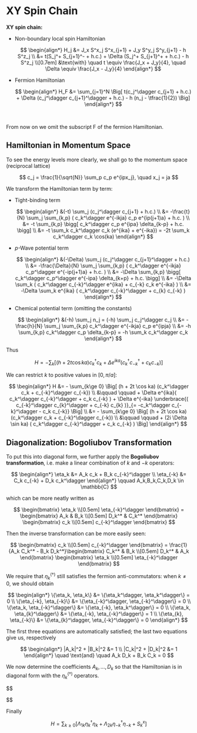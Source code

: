 # XY Spin Chain

<div class="result">

**XY spin chain:**

- Non-boundary local spin Hamiltonian
    
    $$
    \begin{align*}
        H_j &= J_x S^x_j S^x_{j+1} + J_y S^y_j S^y_{j+1} - h S^z_j \\
        &= t(S_j^+ S_{j+1}^- + h.c.)
        + \Delta (S_j^+ S_{j+1}^+ + h.c.) - h S^z_j
        \\[0.7em] &\text{with} \quad
        t \equiv \frac{J_x + J_y}{4}, \quad
        \Delta \equiv \frac{J_x - J_y}{4}
    \end{align*}
    $$

- Fermion Hamiltonian
    
    $$
    \begin{align*}
        H_F &= \sum_{j=1}^N \Big[
            t(c_j^\dagger c_{j+1} + h.c.)
            + \Delta (c_j^\dagger c_{j+1}^\dagger + h.c.) 
            - h (n_j - \tfrac{1}{2})
        \Big]
    \end{align*}
    $$

</div><br>

From now on we omit the subscript F of the fermion Hamiltonian.

## Hamiltonian in Momentum Space

To see the energy levels more clearly, we shall go to the momentum space (reciprocal lattice)

$$
c_j = \frac{1}{\sqrt{N}} \sum_p c_p e^{ipx_j}, \quad
x_j = ja
$$

We transform the Hamiltonian term by term:

- Tight-binding term

    $$
    \begin{align*}
        &(-t) \sum_j (c_j^\dagger c_{j+1} + h.c.)
        \\
        &= -\frac{t}{N} \sum_j 
        \sum_{k,p} (
            c_k^\dagger e^{-ikja} c_p e^{ip(j+1)a}
            + h.c.
        )
        \\
        &= -t \sum_{k,p} \bigg[
            c_k^\dagger c_p e^{ipa} \delta_{k-p}
            + h.c.
        \bigg]
        \\
        &= -t \sum_k c_k^\dagger c_k
        (e^{ika} + e^{-ika})
        = -2t \sum_k c_k^\dagger c_k \cos(ka)
    \end{align*}
    $$

- $p$-Wave potential term

    $$
    \begin{align*}
        &(-\Delta) \sum_j (c_j^\dagger c_{j+1}^\dagger + h.c.) 
        \\
        &= -\frac{\Delta}{N} \sum_j 
        \sum_{k,p} (
            c_k^\dagger e^{-ikja} c_p^\dagger e^{-ip(j+1)a}
            + h.c.
        )
        \\
        &= -\Delta \sum_{k,p} \bigg[
            c_k^\dagger c_p^\dagger e^{-ipa} \delta_{k+p}
            + h.c.
        \bigg]
        \\
        &= -\Delta \sum_k (
            c_k^\dagger c_{-k}^\dagger e^{ika}
            + c_{-k} c_k e^{-ika}
        )
        \\
        &= -\Delta \sum_k e^{ika} (
            c_k^\dagger c_{-k}^\dagger + c_{k} c_{-k} 
        )
    \end{align*}
    $$

- Chemical potential term (omitting the constants)

    $$
    \begin{align*}
        &(-h) \sum_j n_j
        = (-h) \sum_j c_j^\dagger c_j
        \\
        &= -\frac{h}{N} \sum_j \sum_{k,p}
        c_k^\dagger e^{-ikja} c_p e^{ipja}
        \\
        &= -h \sum_{k,p} c_k^\dagger c_p \delta_{k-p}
        = -h \sum_k c_k^\dagger c_k 
    \end{align*}
    $$

Thus

$$
H = - \sum_k \left[
    (h + 2t \cos ka) c_k^\dagger c_k
    + \Delta e^{ika}(
        c_k^\dagger c_{-k}^\dagger + c_k c_{-k}
    )
\right]
$$

We can restrict $k$ to positive values in $[0, \pi/a]$: 

$$
\begin{align*}
    H &= - \sum_{k\ge 0} \Big[
        (h + 2t \cos ka) (c_k^\dagger c_k + c_{-k}^\dagger c_{-k})
        \\ &\qquad \qquad
        + \Delta e^{ika}(
            c_k^\dagger c_{-k}^\dagger + c_k c_{-k}
        ) + \Delta e^{-ika} \underbrace{(
            c_{-k}^\dagger c_{k}^\dagger + c_{-k} c_{k}
        )}_{= -c_k^\dagger c_{-k}^\dagger - c_k c_{-k}}
    \Big]
    \\
    &= - \sum_{k\ge 0} \Big[
        (h + 2t \cos ka) (c_k^\dagger c_k + c_{-k}^\dagger c_{-k})
        \\ &\qquad \qquad
        + (2i \Delta \sin ka) (
            c_k^\dagger c_{-k}^\dagger + c_k c_{-k}
        )
    \Big]
\end{align*}
$$

## Diagonalization: Bogoliubov Transformation

To put this into diagonal form, we further apply the **Bogoliubov transformation**, i.e. make a linear combination of $k$ and $-k$ operators:

$$
\begin{align*}
    \eta_k &= A_k c_k + B_k c_{-k}^\dagger
    \\
    \eta_{-k} &= C_k c_{-k} + D_k c_k^\dagger
\end{align*} \qquad
A_k,B_k,C_k,D_k \in \mathbb{C}
$$

which can be more neatly written as

$$
\begin{bmatrix}
    \eta_k \\[0.5em] \eta_{-k}^\dagger
\end{bmatrix} = \begin{bmatrix}
    A_k & B_k \\[0.5em]
    D_k^* & C_k^*
\end{bmatrix} \begin{bmatrix}
    c_k \\[0.5em] c_{-k}^\dagger
\end{bmatrix}
$$

Then the inverse transformation can be more easily seen:

$$
\begin{bmatrix}
    c_k \\[0.5em] c_{-k}^\dagger
\end{bmatrix} 
= \frac{1}{A_k C_k^* - B_k D_k^*}\begin{bmatrix}
    C_k^* & B_k \\[0.5em]
    D_k^* & A_k
\end{bmatrix} \begin{bmatrix}
    \eta_k \\[0.5em] \eta_{-k}^\dagger
\end{bmatrix}
$$

We require that $\eta_k^{(\dagger)}$ still satisfies the fermion anti-commutators: when $k\ne 0$, we should obtain

$$
\begin{align*}
    \{\eta_k, \eta_k\} &= \{\eta_k^\dagger, \eta_k^\dagger\} = 0
    \\
    \{\eta_{-k}, \eta_{-k}\} &= \{\eta_{-k}^\dagger, \eta_{-k}^\dagger\} = 0
    \\
    \{\eta_k, \eta_{-k}^\dagger\} &= \{\eta_{-k}, \eta_k^\dagger\} = 0
    \\
    \{\eta_k, \eta_{k}^\dagger\} &= \{\eta_{-k}, \eta_{-k}^\dagger\} = 1
    \\
    \{\eta_{k}, \eta_{-k}\} &= \{\eta_{k}^\dagger, \eta_{-k}^\dagger\} = 0
\end{align*}
$$

The first three equations are automatically satisfied; the last two equations give us, respectively

$$
\begin{align*}
    |A_k|^2 + |B_k|^2 &= 1 \\
    |C_k|^2 + |D_k|^2 &= 1
\end{align*} 
\quad \text{and} \quad
A_k D_k + B_k C_k = 0
$$

We now determine the coefficients $A_k, ..., D_k$ so that the Hamiltonian is in diagonal form with the $\eta_k^{(\dagger)}$ operators. 

$$

$$

Finally

$$
H = \sum_{k \ge 0} \left[
    \Lambda_{1k} \eta_k^\dagger \eta_k
    + \Lambda_{2k} \eta_{-k}^\dagger \eta_{-k}
    + S^x_k
\right]
$$

